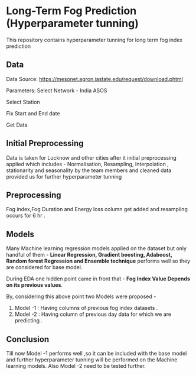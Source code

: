 # Long-Term Fog Prediction (Hyperparameter tunning) 
This repository contains hyperparameter tunning for long term fog index prediction 

## Data
Data Source: https://mesonet.agron.iastate.edu/request/download.phtml

Parameters: Select Network - India ASOS

Select Station

Fix Start and End date

Get Data

## Initial Preprocessing
Data is taken for Lucknow and other cities after it initial preprocessing applied which includes - Normalisation, Resampling, Interpolation , stationarity and seasonality by the team members and cleaned data provided us for further hyperparameter tunning 

## Preprocessing 
Fog index,Fog Duration and Energy loss column get added and resampling occurs for 6 hr .

## Models
Many Machine learning regression models applied on the dataset but only handful of them - **Linear Regression, Gradient boosting, Adaboost, Random forest Regression and Ensemble technique** performs well so they are considered for base model.

During EDA one hidden point came in front that - **Fog Index Value Depends on its previous values**. 

By, considering this above point two Models were proposed - 
1) Model -1 : Having columns of previous fog index datasets .
2) Model -2 : Having column of previous day data for which we are predicting .

## Conclusion 
Till now Model -1 performs well ,so it can be included with the base model and further hyperparameter tunning will be performed on the Machine learning models. Also Model -2 need to be tested further.
